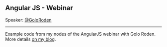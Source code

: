 Angular JS - Webinar
---

Speaker: [@GoloRoden](http://twitter.com/GoldenRoden)  

---

Example code from my nodes of the AngularJS webinar with Golo Roden. More details [on my blog](http://juristr.com/blog/2014/05/angular-baby-steps/).
